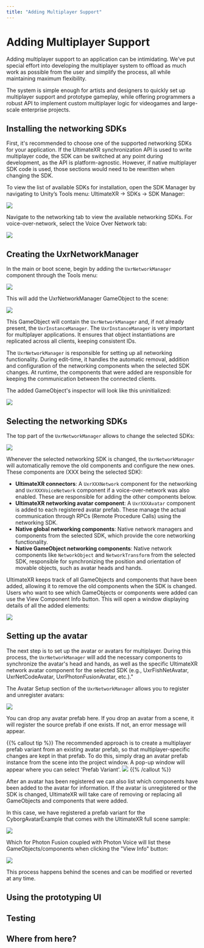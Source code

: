 ```yaml
---
title: "Adding Multiplayer Support"
---
```


# Adding Multiplayer Support

Adding multiplayer support to an application can be intimidating. We’ve put special effort into developing the multiplayer system to offload as much work as possible from the user and simplify the process, all while maintaining maximum flexibility.

The system is simple enough for artists and designers to quickly set up multiplayer support and prototype gameplay, while offering programmers a robust API to implement custom multiplayer logic for videogames and large-scale enterprise projects.

## Installing the networking SDKs

First, it's recommended to choose one of the supported networking SDKs for your application. If the UltimateXR synchronization API is used to write multiplayer code, the SDK can be switched at any point during development, as the API is platform-agnostic. However, if native multiplayer SDK code is used, those sections would need to be rewritten when changing the SDK.

To view the list of available SDKs for installation, open the SDK Manager by navigating to Unity’s Tools menu: UltimateXR -> SDKs -> SDK Manager:

![](/docs/multiplayer/media/adding-multiplayer-support/MenuSDKManager.png)

Navigate to the networking tab to view the available networking SDKs. For voice-over-network, select the Voice Over Network tab:

![](/docs/multiplayer/media/supported-platforms/SDKManager.png)

## Creating the UxrNetworkManager

In the main or boot scene, begin by adding the `UxrNetworkManager` component through the Tools menu:

![](/docs/multiplayer/media/adding-multiplayer-support/CreateUxrNetworkManager.png)

This will add the UxrNetworkManager GameObject to the scene:

![](/docs/multiplayer/media/adding-multiplayer-support/SceneAfter.png)

This GameObject will contain the `UxrNetworkManager` and, if not already present, the `UxrInstanceManager`. The `UxrInstanceManager` is very important for multiplayer applications. It ensures that object instantiations are replicated across all clients, keeping consistent IDs.

The `UxrNetworkManager` is responsible for setting up all networking functionality. During edit-time, it handles the automatic removal, addition and configuration of the networking components when the selected SDK changes. At runtime, the components that were added are responsible for keeping the communication between the connected clients.

The added GameObject's inspector will look like this uninitialized:

![](/docs/multiplayer/media/adding-multiplayer-support/UxrNetworkManagerInspector01.png)

## Selecting the networking SDKs

The top part of the `UxrNetworkManager` allows to change the selected SDKs:

![](/docs/multiplayer/media/adding-multiplayer-support/ViewGlobalComponentInfo.png)

Whenever the selected networking SDK is changed, the `UxrNetworkManager` will automatically remove the old components and configure the new ones. These components are (XXX being the selected SDK):
- **UltimateXR connectors**: A `UxrXXXNetwork` component for the networking and `UxrXXXVoiceNetwork` component if a voice-over-network was also enabled. These are responsible for adding the other components below.
- **UltimateXR networking avatar component**: A `UxrXXXAvatar` component is added to each registered avatar prefab. These manage the actual communication through RPCs (Remote Procedure Calls) using the networking SDK.
- **Native global networking components**: Native network managers and components from the selected SDK, which provide the core networking functionality.
- **Native GameObject networking components**: Native network components like `NetworkObject` and `NetworkTransform` from the selected SDK, responsible for synchronizing the position and orientation of movable objects, such as avatar heads and hands.

UltimateXR keeps track of all GameObjects and components that have been added, allowing it to remove the old components when the SDK is changed. Users who want to see which GameObjects or components were added can use the View Component Info button. This will open a window displaying details of all the added elements:

![](/docs/multiplayer/media/adding-multiplayer-support/ViewGlobalComponentInfoWindow.png)

## Setting up the avatar

The next step is to set up the avatar or avatars for multiplayer. During this process, the `UxrNetworkManager` will add the necessary components to synchronize the avatar's head and hands, as well as the specific UltimateXR network avatar component for the selected SDK (e.g., UxrFishNetAvatar, UxrNetCodeAvatar, UxrPhotonFusionAvatar, etc.)."

The Avatar Setup section of the `UxrNetworkManager` allows you to register and unregister avatars:

![](/docs/multiplayer/media/adding-multiplayer-support/RegisterAvatar01.png)

You can drop any avatar prefab here. If you drop an avatar from a scene, it will register the source prefab if one exists. If not, an error message will appear.

{{% callout tip %}}
The recommended approach is to create a multiplayer prefab variant from an existing avatar prefab, so that multiplayer-specific changes are kept in that prefab. To do this, simply drag an avatar prefab instance from the scene into the project window. A pop-up window will appear where you can select 'Prefab Variant'.
![](/docs/multiplayer/media/adding-multiplayer-support/PrefabVariant.png)
{{% /callout %}}

After an avatar has been registered we can also list which components have been added to the avatar for information. If the avatar is unregistered or the SDK is changed, UltimateXR will take care of removing or replacing all GameObjects and components that were added.

In this case, we have registered a prefab variant for the CyborgAvatarExample that comes with the UltimateXR full scene sample:

![](/docs/multiplayer/media/adding-multiplayer-support/RegisterAvatar02.png)

Which for Photon Fusion coupled with Photon Voice will list these GameObjects/components when clicking the "View Info" button:

![](/docs/multiplayer/media/adding-multiplayer-support/ViewAvatarComponents.png)

This process happens behind the scenes and can be modified or reverted at any time.

## Using the prototyping UI

## Testing

## Where from here?


